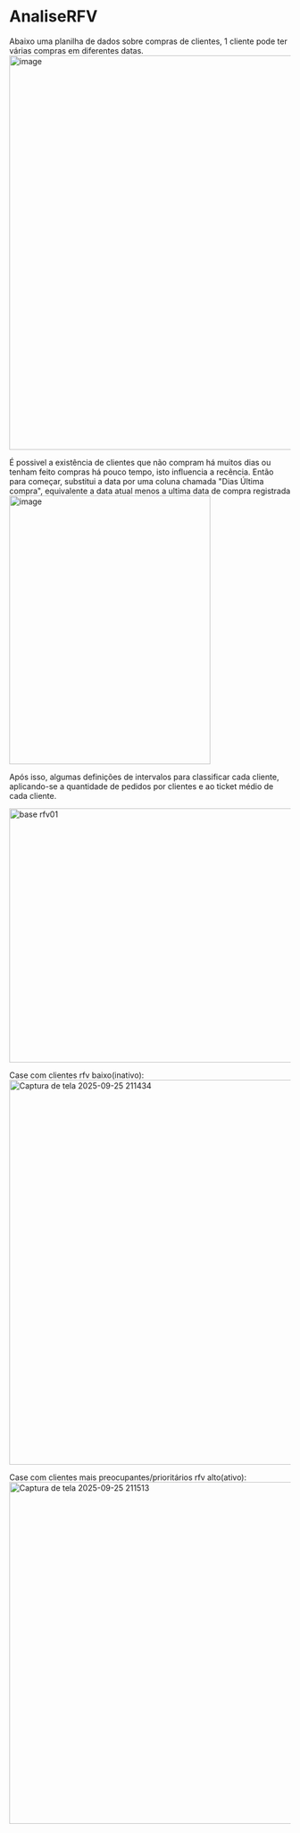 # AnaliseRFV

Abaixo uma planilha de dados sobre compras de clientes, 1 cliente pode ter várias compras em diferentes datas. 
<img width="537" height="706" alt="image" src="https://github.com/user-attachments/assets/5ec8368b-24bf-46c0-8379-d79c60092f8b" />

É possivel a existência de clientes que não compram há muitos dias ou tenham feito compras há pouco tempo, isto  influencia a recência. Então para começar, substitui a data por uma coluna chamada "Dias Última compra", equivalente a data atual menos a ultima data de compra registrada
<img width="360" height="481" alt="image" src="https://github.com/user-attachments/assets/f61d480d-b319-4cf3-81b2-00c5f0b2974f" />

Após isso, algumas definições de intervalos para classificar cada cliente, aplicando-se a quantidade de pedidos por clientes e ao ticket médio de cada cliente.

<img width="1618" height="455" alt="base rfv01" src="https://github.com/user-attachments/assets/9386a2f3-9892-420f-8e83-e73604e4c62c" />


Case com clientes rfv baixo(inativo):
<img width="1059" height="689" alt="Captura de tela 2025-09-25 211434" src="https://github.com/user-attachments/assets/87c0d8cd-8cbe-4e35-8b66-e36805fc9f9d" />



Case com clientes mais preocupantes/prioritários rfv alto(ativo):
<img width="1044" height="612" alt="Captura de tela 2025-09-25 211513" src="https://github.com/user-attachments/assets/0d988083-b29c-4a09-8dee-91c463e20263" />
